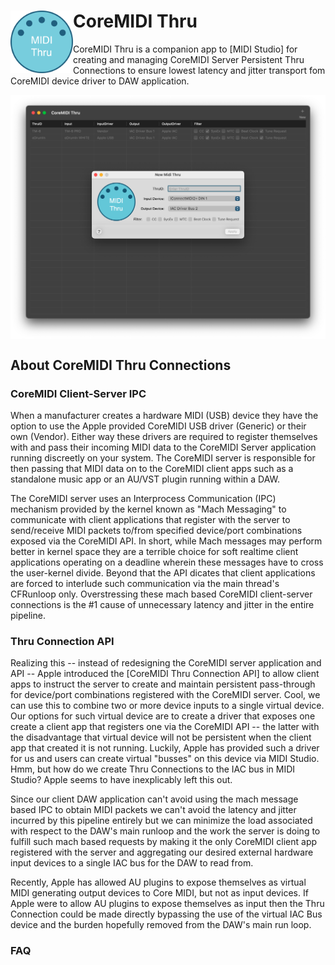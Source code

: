 <div>
<img align="left" src="https://github.com/3rdGen-Media/CoreMIDI-Thru/blob/master/Resources/Assets/AppIcon/Logo1024x1024.png" width="100">
<h1>CoreMIDI Thru</h1>
</div>
    
CoreMIDI Thru is a companion app to [MIDI Studio] for creating and managing CoreMIDI Server Persistent Thru Connections to ensure lowest latency and jitter transport fom CoreMIDI device driver to DAW application.    

<img align="center" src="https://github.com/3rdGen-Media/CoreMIDI-Thru/blob/master/Resources/Images/MainWindow.png">


<h2>About CoreMIDI Thru Connections</h2>

<h3>CoreMIDI Client-Server IPC</h3>

When a manufacturer creates a hardware MIDI (USB) device they have the option to use the Apple provided CoreMIDI USB driver (Generic) or their own (Vendor).  Either way these drivers are required to register themselves with and pass their incoming MIDI data to the CoreMIDI Server application running discreetly on your system.  The CoreMIDI server is responsible for then passing that MIDI data on to the CoreMIDI client apps such as a standalone music app or an AU/VST plugin running within a DAW. 

The CoreMIDI server uses an Interprocess Communication (IPC) mechanism provided by the kernel known as "Mach Messaging" to communicate with client applications that register with the server to send/receive MIDI packets to/from specified device/port combinations exposed via the CoreMIDI API.  In short, while Mach messages may perform better in kernel space they are a terrible choice for soft realtime client applications operating on a deadline wherein these messages have to cross the user-kernel divide.  Beyond that the API dicates that client applications are forced to interlude such communication via the main thread's CFRunloop only.  Overstressing these mach based CoreMIDI client-server connections is the #1 cause of unnecessary latency and jitter in the entire pipeline.    

<h3>Thru Connection API</h3>

Realizing this -- instead of redesigning the CoreMIDI server application and API -- Apple introduced the [CoreMIDI Thru Connection API] to allow client apps to instruct the server to create and maintain persistent pass-through for device/port combinations registered with the CoreMIDI server.  Cool, we can use this to combine two or more device inputs to a single virtual device.  Our options for such virtual device are to create a driver that exposes one create a client app that registers one via the CoreMIDI API -- the latter with the disadvantage that virtual device will not be persistent when the client app that created it is not running.  Luckily, Apple has provided such a driver for us and users can create virtual "busses" on this device via MIDI Studio.  Hmm, but how do we create Thru Connections to the IAC bus in MIDI Studio?  Apple seems to have inexplicably left this out.             

Since our client DAW application can't avoid using the mach message based IPC to obtain MIDI packets we can't avoid the latency and jitter incurred by this pipeline entirely but we can minimize the load associated with respect to the DAW's main runloop and the work the server is doing to fulfill such mach based requests by making it the only CoreMIDI client app registered with the server and aggregating our desired external hardware input devices to a single IAC bus for the DAW to read from.

Recently, Apple has allowed AU plugins to expose themselves as virtual MIDI generating output devices to Core MIDI, but not as input devices.  If Apple were to allow AU plugins to expose themselves as input then the Thru Connection could be made directly bypassing the use of the virtual IAC Bus device and the burden hopefully removed from the DAW's main run loop.   

<h3>FAQ</h3>
